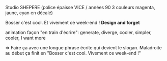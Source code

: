 Studio SHEPERE (police épaisse VICE / années 90 3 couleurs magenta, jaune, cyan en décalé)

Bosser c'est cool. Et vivement ce week-end !
**Design and forget**

animation façon "en train d'écrire":
generate, diverge, cooler, simpler, cooler, I want more

=> Faire ça avec une longue phrase écrite qui devient le slogan. Maladroite au début ça finit en "Bosser c'est cool. Vivement ce week-end !"